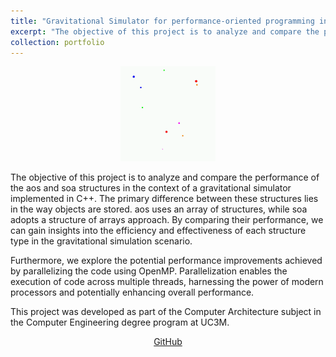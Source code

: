 ```yaml
---
title: "Gravitational Simulator for performance-oriented programming in C++" 
excerpt: "The objective of this project is to analyze and compare the performance of the aos and soa structures in the context of a gravitational simulator implemented in C++.<br><img src='/images/project-Gravitational/output_frames.gif'>"
collection: portfolio
---
```

<p align="center">
  <img width="30%" src='/images/project-Gravitational/output_frames.gif'>
</p>
The objective of this project is to analyze and compare the performance of the aos and soa structures in the context of a gravitational simulator implemented in C++. The primary difference between these structures lies in the way objects are stored. aos uses an array of structures, while soa adopts a structure of arrays approach. By comparing their performance, we can gain insights into the efficiency and effectiveness of each structure type in the gravitational simulation scenario.

Furthermore, we explore the potential performance improvements achieved by parallelizing the code using OpenMP. Parallelization enables the execution of code across multiple threads, harnessing the power of modern processors and potentially enhancing overall performance.

This project was developed as part of the Computer Architecture subject in the Computer Engineering degree program at UC3M.

<p align="center">
    <a class="btn" href="https://github.com/alberto-mate/Gravitational-Simulator-cpp"> <i class="fab fa-github" aria-hidden="true"></i> GitHub</a>
</p>